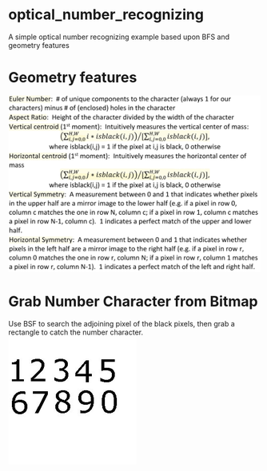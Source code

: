 # optical_number_recognizing
A simple optical number recognizing example based upon BFS and geometry features

# Geometry features
![Alt text](https://github.com/lhCheung1991/optical_number_recognizing/blob/master/geometry.png?raw=true "Optional Title")

# Grab Number Character from Bitmap
Use BSF to search the adjoining pixel of the black pixels, then grab a rectangle to catch the number character.
![Alt text](https://github.com/lhCheung1991/optical_number_recognizing/blob/master/image/ocr1.bmp?raw=true "Optional Title")
